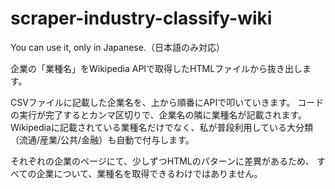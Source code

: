 # scraper-industry-classify-wiki
You can use it, only in Japanese.（日本語のみ対応）

企業の「業種名」をWikipedia APIで取得したHTMLファイルから抜き出します。

CSVファイルに記載した企業名を、上から順番にAPIで叩いていきます。
コードの実行が完了するとカンマ区切りで、企業名の隣に業種名が記載されます。
Wikipediaに記載されている業種名だけでなく、私が普段利用している大分類（流通/産業/公共/金融）も自動で付与します。

それぞれの企業のページにて、少しずつHTMLのパターンに差異があるため、
すべての企業について、業種名を取得できるわけではありません。
